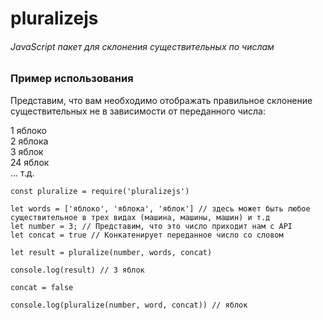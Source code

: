 # pluralizejs
  
###### JavaScript пакет для склонения существительных по числам    
  
  
### Пример использования  
  
Представим, что вам необходимо отображать правильное склонение существительных не в зависимости от переданного числа:  
  
1 яблоко  
2 яблока  
3 яблок  
24 яблок  
... т.д.  
  
```
const pluralize = require('pluralizejs')

let words = ['яблоко', 'яблока', 'яблок'] // здесь может быть любое существительное в трех видах (машина, машины, машин) и т.д
let number = 3; // Представим, что это число приходит нам с API
let concat = true // Конкатенирует переданное число со словом

let result = pluralize(number, words, concat)

console.log(result) // 3 яблок

concat = false

console.log(pluralize(number, word, concat)) // яблок

```
